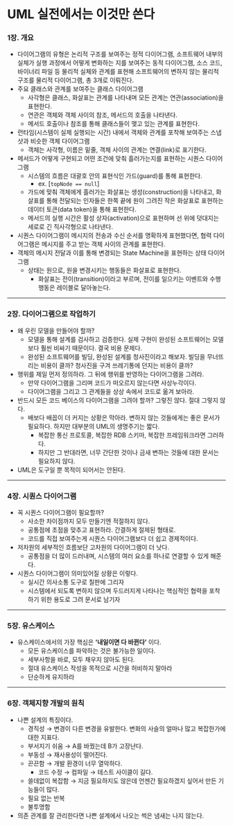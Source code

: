 # UML 실전에서는 이것만 쓴다

### 1장. 개요

- 다이어그램의 유형은 논리적 구조를 보여주는 정적 다이어그램, 소프트웨어 내부의 실체가 실행 과정에서 어떻게 변화하는 지를 보여주는 동적 다이어그램, 소스 코드, 바이너리 파일 등 물리적 실체와 관계를 표현해 소프트웨어의 변하지 않는 물리적 구조를 물리적 다이어그램, 총 3개로 이뤄진다.
- 주요 클래스와 관계를 보여주는 클래스 다이어그램
    - 사각형은 클래스, 화살표는 관계를 나타내며 모든 관계는 연관(association)을 표현한다.
    - 연관은 객체와 객체 사이의 참조, 메서드의 호출을 나타낸다.
    - 메서드 호출이나 참조를 통해 클래스들이 맺고 있는 관계를 표현한다.
- 런타임(시스템이 실제 실행되는 시간) 내에서 객체와 관계를 포착해 보여주는 스냅샷과 비슷한 객체 다이어그램
    - 객체는 사각형, 이름은 밑줄, 객체 사이의 관계는 연결(link)로 표기한다.
- 메서드가 어떻게 구현되고 어떤 조건에 맞춰 흘러가는지를 표현하는 시퀀스 다이어그램
    - 시스템의 흐름은 대괄호 안의 표현식인 가드(guard)를 통해 표현한다.
        - ex. [`topNode == null`]
    - 가드에 맞춰 객체에게 흘러가는 화살표는 생성(construction)을 나타내고, 화살표를 통해 전달되는 인자들은 한쪽 끝에 원이 그려진 작은 화살표로 표현하는 데이터 토큰(data token)을 통해 표현한다.
    - 메서드의 실행 시간은 활성 상자(activation)으로 표현하며 선 위에 덧대지는 세로로 긴 직사각형으로 나타낸다.
- 시퀀스 다이어그램이 메시지의 전송과 수신 순서를 명확하게 표현했다면, 협력 다이어그램은 메시지를 주고 받는 객체 사이의 관계를 표현한다.
- 객체의 메시지 전달과 이를 통해 변경되는 State Machine을 표현하는 상태 다이어그램
    - 상태는 원으로, 원을 변경시키는 행동들은 화살표로 표현한다.
        - 화살표는 전이(transition)이라고 부르며, 전이를 일으키는 이벤트와 수행 행동은 레이블로 달아놓는다.

---

### 2장. 다이어그램으로 작업하기

- 왜 우린 모델을 만들어야 할까?
    - 모델을 통해 설계를 검사하고 검증한다. 실제 구현이 완성된 소프트웨어는 모델보다 훨씬 비싸기 때문이다. 결국 비용 문제다.
    - 완성된 소프트웨어를 빌딩, 완성된 설계를 청사진이라고 해보자. 빌딩을 무너뜨리는 비용이 클까? 청사진을 구겨 쓰레기통에 던지는 비용이 클까?
- 행위를 제일 먼저 정의하라. 그 뒤에 행위를 반영하는 다이어그램을 그려라.
    - 만약 다이어그램을 그리며 코드가 떠오르지 않는다면 사상누각이다.
    - 다이어그램을 그리고 그 관계들을 상상 속에서 코드로 옮겨 보아라.
- 반드시 모든 코드 베이스의 다이어그램을 그려야 할까? 그렇진 않다. 절대 그렇지 않다.
    - 배보다 배꼽이 더 커지는 상황은 막아라. 변하지 않는 것들에게는 좋은 문서가 필요하다. 하지만 대부분의 UML의 생명주기는 짧다.
        - 복잡한 통신 프로토콜, 복잡한 RDB 스키마, 복잡한 프레임워크라면 그러하다.
        - 하지만 그 반대라면, 너무 간단한 것이나 금새 변하는 것들에 대한 문서는 필요하지 않다.
- UML은 도구일 뿐 목적이 되어서는 안된다.

---

### 4장. 시퀀스 다이어그램

- 꼭 시퀀스 다이어그램이 필요할까?
    - 사소한 차이점까지 모두 만들기엔 적절하지 않다.
    - 공통점에 초점을 맞추고 표현하라. 간결하게 절제된 형태로.
    - 코드를 직접 보여주는게 시퀀스 다이어그램보다 더 쉽고 경제적이다.
- 저차원의 세부적인 흐름보단 고차원의 다이어그램이 더 낫다.
    - 공통점을 더 많이 드러내며, 시스템의 여러 요소를 하나로 연결할 수 있게 해준다.
- 시퀀스 다이어그램이 의미있어질 상황은 이렇다.
    - 실시간 의사소통 도구로 칠판에 그리자
    - 시스템에서 되도록 변하지 않으며 두드러지게 나타나는 핵심적인 협력을 포착하기 위한 용도로 그려 문서로 남기자

---

### 5장. 유스케이스

- 유스케이스에서의 가장 핵심은 **‘내일이면 다 바뀐다’** 이다.
    - 모든 유스케이스를 파악하는 것은 불가능한 일이다.
    - 세부사항을 바로, 모두 채우지 않아도 된다.
    - 절대 유스케이스 작성을 목적으로 시간을 허비하지 말아라
    - 단순하게 유지하라

---

### 6장. 객체지향 개발의 원칙

- 나쁜 설계의 특징이다.
    - 경직성 → 변경이 다른 변경을 유발한다. 변화의 사슬의 얼마나 많고 복잡한가에 대한 지표다.
    - 부서지기 쉬움 → A를 바꿨는데 B가 고장난다.
    - 부동성 → 재사용성이 떨어진다.
    - 끈끈함 → 개발 환경이 너무 열악하다.
        - 코드 수정 → 컴파일 → 테스트 사이클이 길다.
    - 쓸데없이 복잡함 → 지금 필요하지도 않은데 언젠간 필요하겠지 싶어서 만든 기능들이 많다.
    - 필요 없는 반복
    - 불투명함
- 의존 관계를 잘 관리한다면 나쁜 설계에서 나오는 썩은 냄새는 나지 않는다.